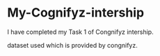 # My-Cognifyz-intership

I have completed my Task 1 of Congnifyz intership.

dataset used which is provided by congnifyz.
